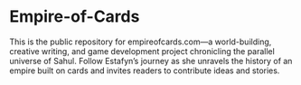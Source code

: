 # Empire-of-Cards
This is the public repository for empireofcards.com—a world-building, creative writing, and game development project chronicling the parallel universe of Sahul. Follow Estafyn’s journey as she unravels the history of an empire built on cards and invites readers to contribute ideas and stories.
